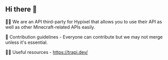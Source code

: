 ## Hi there 👋

🙋‍♀️ We are an API third-party for Hypixel that allows you to use their API as well as other Minecraft-related APIs easily.

🌈 Contribution guidelines - Everyone can contribute but we may not merge unless it's essential.

👩‍💻 Useful resources - https://trapi.dev/

